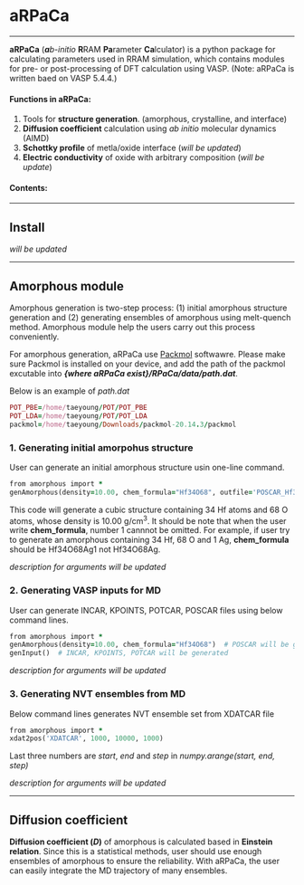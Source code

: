 # aRPaCa
---
**aRPaCa** (***a****b-initio* **R**RAM **Pa**rameter **Ca**lculator) is a python package for calculating parameters used in RRAM simulation, which contains modules for pre- or post-processing of DFT calculation using VASP. (Note: aRPaCa is written baed on VASP 5.4.4.)

#### Functions in aRPaCa:

1. Tools for **structure generation**. (amorphous, crystalline, and interface)
2. **Diffusion coefficient** calculation using *ab initio* molecular dynamics (AIMD)
3. **Schottky profile** of metla/oxide interface (*will be updated*)
4. **Electric conductivity** of oxide with arbitrary composition (*will be update*)

#### Contents:

---
## Install

*will be updated*

---
## Amorphous module
Amorphous generation is two-step process: (1) initial amorphous structure generation and (2) generating ensembles of amorphous using melt-quench method.
Amorphous module help the users carry out this process conveniently.

For amorphous generation, aRPaCa use [Packmol](https://m3g.github.io/packmol/download.shtml) softwawre.
Please make sure Packmol is installed on your device, and add the path of the packmol excutable into ***{where aRPaCa exist}/RPaCa/data/path.dat***.

Below is an example of *path.dat*
```ruby
POT_PBE=/home/taeyoung/POT/POT_PBE
POT_LDA=/home/taeyoung/POT/POT_LDA
packmol=/home/taeyoung/Downloads/packmol-20.14.3/packmol
```
### 1. Generating initial amorpohus structure
User can generate an initial amorphous structure usin one-line command.
```ruby
from amorphous import *
genAmorphous(density=10.00, chem_formula="Hf34O68", outfile='POSCAR_Hf34O68')
```
This code will generate a cubic structure containing 34 Hf atoms and 68 O atoms, whose density is 10.00 g/cm<SUP>3</SUP>.
It should be note that when the user write **chem_formula**, number 1 cannnot be omitted. For example, if user try to generate an amorphous containing 34 Hf, 68 O and 1 Ag, **chem_formula** should be Hf34O68Ag1 not Hf34O68Ag.

*description for arguments will be updated*

### 2. Generating VASP inputs for MD
User can generate INCAR, KPOINTS, POTCAR, POSCAR files using below command lines.
```ruby
from amorphous import *
genAmorphous(density=10.00, chem_formula="Hf34O68")  # POSCAR will be generated
genInput()  # INCAR, KPOINTS, POTCAR will be generated
```

*description for arguments will be updated*

### 3. Generating NVT ensembles from MD
Below command lines generates NVT ensemble set from XDATCAR file
```ruby
from amorphous import *
xdat2pos('XDATCAR', 1000, 10000, 1000)
```
Last three numbers are *start*, *end* and *step* in *numpy.arange(start, end, step)*

*description for arguments will be updated*

---
## Diffusion coefficient
**Diffusion coefficient (*D*)** of amorphous is calculated based in **Einstein relation**.
Since this is a statistical methods, user should use enough ensembles of amorphous to ensure the reliability.
With aRPaCa, the user can easily integrate the MD trajectory of many ensembles. 
